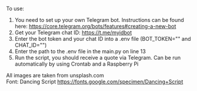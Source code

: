 To use:
1. You need to set up your own Telegram bot. Instructions can be found here: https://core.telegram.org/bots/features#creating-a-new-bot
2. Get your Telegram chat ID: https://t.me/myidbot
3. Enter the bot token and your chat ID into a .env file (BOT_TOKEN="" and CHAT_ID="")
4. Enter the path to the .env file in the main.py on line 13
5. Run the script, you should receive a quote via Telegram. Can be run automatically by using Crontab and a Raspberry Pi


All images are taken from unsplash.com  
Font: Dancing Script https://fonts.google.com/specimen/Dancing+Script
